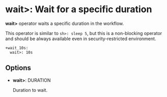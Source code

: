 # wait>: Wait for a specific duration

**wait>** operator waits a specific duration in the workflow.

This operator is similar to `sh>: sleep 5`, but this is a non-blocking operator and should be always available even in security-restricted environment.

    +wait_10s:
      wait>: 10s

## Options

* **wait>**: DURATION

  Duration to wait.

